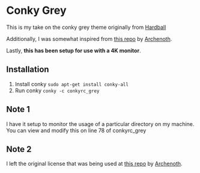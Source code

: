 # Conky Grey
This is my take on the conky grey theme originally from [Hardball](https://www.gnome-look.org/content/show.php/?content=137272_)

Additionally, I was somewhat inspired from [this repo](https://github.com/Archenoth/Conky-Grey-Modified) by [Archenoth](https://github.com/Archenoth). 

Lastly, **this has been setup for use with a 4K monitor**. 

## Installation

1. Install conky
```sudo apt-get install conky-all```
2. Run conky
```conky -c conkyrc_grey```

## Note 1

I have it setup to monitor the usage of a particular directory on my machine. You can view and modify this on line 78 of conkyrc_grey

## Note 2

I left the original license that was being used at [this repo](https://github.com/Archenoth/Conky-Grey-Modified) by [Archenoth](https://github.com/Archenoth).